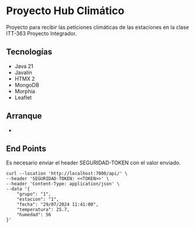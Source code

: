 # Proyecto Hub Climático

Proyecto para recibir las peticiones climáticas de las estaciones en la clase ITT-363 Proyecto Integrador.

## Tecnologías

- Java 21
- Javalin
- HTMX 2
- MongoDB
- Morphia
- Leaflet

## Arranque

- 

## End Points

Es necesario enviar el header SEGURIDAD-TOKEN con el valor enviado.

```
curl --location 'http://localhost:7000/api/' \
--header 'SEGURIDAD-TOKEN: <<TOKEN>>' \
--header 'Content-Type: application/json' \
--data '{
    "grupo": "1",
    "estacion": "1",
    "fecha": "29/07/2024 11:41:00",
    "temperatura": 25.7,
    "humedad": 56
}'
```